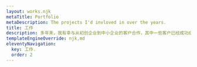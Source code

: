 ```yaml
---
layout: works.njk
metaTitle: Portfolio
metaDescription: The projects I'd invloved in over the years.
title: 工作
description: 多年来，我有幸与从初创企业到中小企业的客户合作，其中一些客户已经成功成长或被收购。以下是我参与的一些作品。
templateEngineOverride: njk,md
eleventyNavigation:
  key: 工作.
  order: 2
---
```

